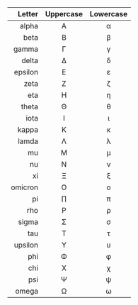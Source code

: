 | Letter  | Uppercase | Lowercase |
|--------:|:---------:|:---------:|
| alpha   | Α         | α         |
| beta    | Β         | β         |
| gamma   | Γ         | γ         |
| delta   | Δ         | δ         |
| epsilon | Ε         | ε         |
| zeta    | Ζ         | ζ         |
| eta     | Η         | η         |
| theta   | Θ         | θ         |
| iota    | Ι         | ι         |
| kappa   | Κ         | κ         |
| lamda   | Λ         | λ         |
| mu      | Μ         | µ         |
| nu      | Ν         | ν         |
| xi      | Ξ         | ξ         |
| omicron | Ο         | ο         |
| pi      | ∏         | π         |
| rho     | Ρ         | ρ         |
| sigma   | Σ         | σ         |
| tau     | Τ         | τ         |
| upsilon | Υ         | υ         |
| phi     | Φ         | φ         |
| chi     | Χ         | χ         |
| psi     | Ψ         | ψ         |
| omega   | Ω         | ω         |
